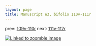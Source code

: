 ```yaml
---
layout: page
title: Manuscript e3, bifolio 110v-111r
---
```


prev: [109v-110r](../109v-110r/) next: [111v-112r](../111v-112r/)



[![Linked to zoomble image](http://www.homermultitext.org/iipsrv?IIIF=/project/homer/pyramidal/deepzoom/hmt/e3bifolio/v1/E3_110v_111r.tif/full/2000,/0/default.jpg)](http://www.homermultitext.org/ict2/?urn=urn:cite2:hmt:e3bifolio.v1:E3_110v_111r)

